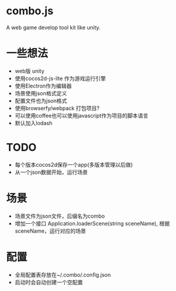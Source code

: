 # combo.js
A web game develop tool kit like unity.

# 一些想法
* web版 unity
* 使用cocos2d-js-lite 作为游戏运行引擎
* 使用Electron作为编辑器
* 场景使用json格式定义
* 配置文件也为json格式
* 使用browserfy/webpack 打包项目?
* 可以使用coffee也可以使用javascript作为项目的脚本语言
* 默认加入lodash

# TODO
* 每个版本cocos2d保存一个app(多版本管理以后做)
* 从一个json数据开始，运行场景

# 场景
* 场景文件为json文件，后缀名为combo
* 增加一个接口 Application.loaderScene(string sceneName), 根据sceneName，运行对应的场景

# 配置
* 全局配置表存放在~/.combo/.config.json
* 启动时会自动创建一个空配置
